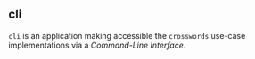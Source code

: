 ## cli

`cli` is an application making accessible the `crosswords` use-case implementations via a
_Command-Line Interface_.